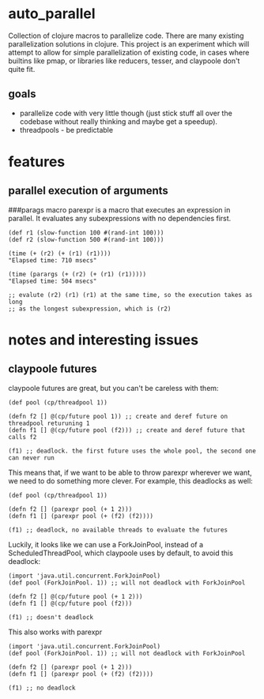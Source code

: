 # auto_parallel
Collection of clojure macros to parallelize code. There are many existing
parallelization solutions in clojure. This project is an experiment which will
attempt to allow for simple parallelization of existing code, in cases where
builtins like pmap, or libraries like reducers, tesser, and claypoole don't
quite fit.

## goals
* parallelize code with very little though (just stick stuff all over the
  codebase without really thinking and maybe get a speedup).
* threadpools - be predictable

# features
## parallel execution of arguments
###parags macro
parexpr is a macro that executes an expression in parallel. It evaluates any
subexpressions with no dependencies first.

    (def r1 (slow-function 100 #(rand-int 100)))
    (def r2 (slow-function 500 #(rand-int 100)))

    (time (+ (r2) (+ (r1) (r1))))
    "Elapsed time: 710 msecs"

    (time (parargs (+ (r2) (+ (r1) (r1)))))
    "Elapsed time: 504 msecs"

    ;; evalute (r2) (r1) (r1) at the same time, so the execution takes as long
    ;; as the longest subexpression, which is (r2)

# notes and interesting issues
## claypoole futures
claypoole futures are great, but you can't be careless with them:

    (def pool (cp/threadpool 1))

    (defn f2 [] @(cp/future pool 1)) ;; create and deref future on threadpool returuning 1
    (defn f1 [] @(cp/future pool (f2))) ;; create and deref future that calls f2

    (f1) ;; deadlock. the first future uses the whole pool, the second one can never run

This means that, if we want to be able to throw parexpr wherever we want, we
need to do something more clever. For example, this deadlocks as well:

    (def pool (cp/threadpool 1))

    (defn f2 [] (parexpr pool (+ 1 2)))
    (defn f1 [] (parexpr pool (+ (f2) (f2))))

    (f1) ;; deadlock, no available threads to evaluate the futures

Luckily, it looks like we can use a ForkJoinPool, instead of a
ScheduledThreadPool, which claypoole uses by default, to avoid this deadlock:

    (import 'java.util.concurrent.ForkJoinPool)
    (def pool (ForkJoinPool. 1)) ;; will not deadlock with ForkJoinPool

    (defn f2 [] @(cp/future pool (+ 1 2)))
    (defn f1 [] @(cp/future pool (f2)))

    (f1) ;; doesn't deadlock

This also works with parexpr

    (import 'java.util.concurrent.ForkJoinPool)
    (def pool (ForkJoinPool. 1)) ;; will not deadlock with ForkJoinPool

    (defn f2 [] (parexpr pool (+ 1 2)))
    (defn f1 [] (parexpr pool (+ (f2) (f2))))

    (f1) ;; no deadlock
